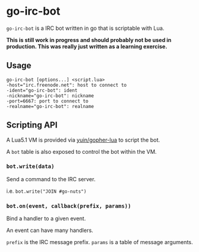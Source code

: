 # go-irc-bot

`go-irc-bot` is a IRC bot written in go that is scriptable with Lua.

**This is still work in progress and should probably not be used in production. This was really just written as a learning exercise.**

## Usage

```
go-irc-bot [options...] <script.lua>
-host="irc.freenode.net": host to connect to
-ident="go-irc-bot": ident
-nickname="go-irc-bot": nickname
-port=6667: port to connect to
-realname="go-irc-bot": realname
```

## Scripting API

A Lua5.1 VM is provided via [yuin/gopher-lua](https://github.com/yuin/gopher-lua) to script the bot.

A `bot` table is also exposed to control the bot within the VM.

### `bot.write(data)`

Send a command to the IRC server.

i.e. `bot.write("JOIN #go-nuts")`

### `bot.on(event, callback(prefix, params))`

Bind a handler to a given event.

An event can have many handlers.

`prefix` is the IRC message prefix.
`params` is a table of message arguments.
